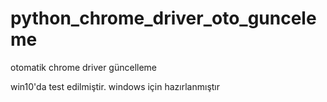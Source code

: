 # python_chrome_driver_oto_gunceleme
otomatik chrome driver güncelleme


win10'da test edilmiştir. windows için hazırlanmıştır
